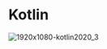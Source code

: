 # Kotlin

![1920x1080-kotlin2020_3](https://user-images.githubusercontent.com/59316805/120331635-2dcd6900-c318-11eb-8d82-ceb7c7c9f24e.png)
